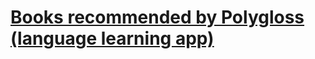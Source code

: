 # [Books recommended by Polygloss (language learning app)](https://teal-ticket-eb2.notion.site/Mission-and-Values-at-Polygloss-1a03a2ad34ba4911ad418446b9120901)
